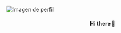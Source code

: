 ![Imagen de perfil](https://github.com/ZajidCampos/zajidcampos/assets/88481739/8240eb1f-34d7-46cf-9764-5788da1b6ecf)

#### <center> Hi there 👋 </center>


<!--
**ZajidCampos/zajidcampos** is a ✨ _special_ ✨ repository because its `README.md` (this file) appears on your GitHub profile.

Here are some ideas to get you started:

- 🔭 I’m currently working on ...
- 🌱 I’m currently learning ...
- 👯 I’m looking to collaborate on ...
- 🤔 I’m looking for help with ...
- 💬 Ask me about ...
- 📫 How to reach me: ...
- 😄 Pronouns: ...
- ⚡ Fun fact: ...
-->
